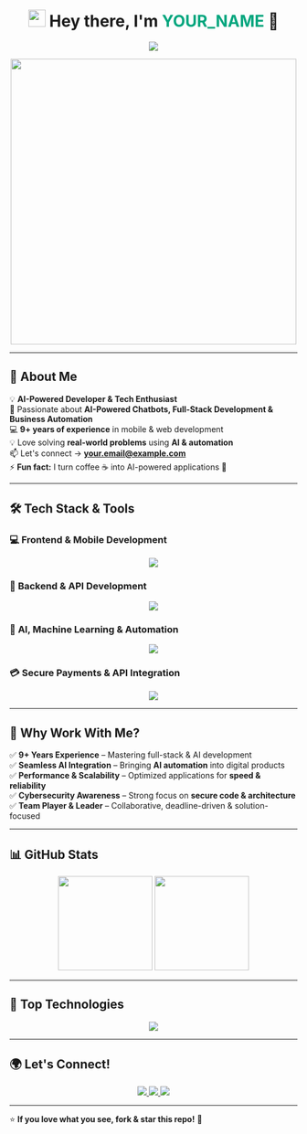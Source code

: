 <!-- WELCOME SECTION -->
<h1 align="center"> 
  <img src="https://media.giphy.com/media/hvRJCLFzcasrR4ia7z/giphy.gif" width="30" />  
  Hey there, I'm <span style="color:#00A67E">YOUR_NAME</span> 👋
</h1>

<p align="center">
  <img src="https://readme-typing-svg.herokuapp.com?size=22&color=00A67E&center=true&vCenter=true&width=600&lines=AI+%7C+Chatbots+%7C+Automation+%7C+Full+Stack+Development;Building+the+Future+with+AI+%E2%9C%A8;React%2C+Next.js%2C+Node.js%2C+TensorFlow%2C+FastAPI" />
</p>

<p align="center">
  <img src="https://media.giphy.com/media/qgQUggAC3Pfv687qPC/giphy.gif" width="500">
</p>

---

## 🚀 **About Me**  
💡 **AI-Powered Developer & Tech Enthusiast**  
🔭 Passionate about **AI-Powered Chatbots, Full-Stack Development & Business Automation**  
💻 **9+ years of experience** in mobile & web development  
💡 Love solving **real-world problems** using **AI & automation**  
📫 Let's connect → **your.email@example.com**  
⚡ **Fun fact:** I turn coffee ☕ into AI-powered applications 🤖  

---

## 🛠️ **Tech Stack & Tools**  

### 💻 **Frontend & Mobile Development**  
<p align="center">
  <img src="https://skillicons.dev/icons?i=react,reactnative,expo,nextjs,vue,tailwind,flutter,materialui,figma" />
</p>

### 🔧 **Backend & API Development**  
<p align="center">
  <img src="https://skillicons.dev/icons?i=nodejs,express,nestjs,fastapi,firebase,aws,docker,mongodb,postgres" />
</p>

### 🤖 **AI, Machine Learning & Automation**  
<p align="center">
  <img src="https://skillicons.dev/icons?i=python,tensorflow,openai,langchain" />
</p>

### 💳 **Secure Payments & API Integration**  
<p align="center">
  <img src="https://skillicons.dev/icons?i=stripe,paypal,graphql,postman" />
</p>

---

## 🎯 **Why Work With Me?**  
✅ **9+ Years Experience** – Mastering full-stack & AI development  
✅ **Seamless AI Integration** – Bringing **AI automation** into digital products  
✅ **Performance & Scalability** – Optimized applications for **speed & reliability**  
✅ **Cybersecurity Awareness** – Strong focus on **secure code & architecture**  
✅ **Team Player & Leader** – Collaborative, deadline-driven & solution-focused  

---

## 📊 **GitHub Stats**
<p align="center">
  <img src="https://github-readme-stats.vercel.app/api?username=felix422-master&show_icons=true&theme=radical" height="165">
  <img src="https://github-readme-streak-stats.herokuapp.com/?user=felix422-master&theme=radical" height="165">
</p>

---

## 🚀 **Top Technologies**
<p align="center">
  <img src="https://github-readme-stats.vercel.app/api/top-langs/?username=felix422-master&layout=compact&theme=radical">
</p>

---

## 🌍 **Let's Connect!**  
<p align="center">
  <a href="https://linkedin.com/in/YOUR_LINKEDIN" target="_blank">
    <img src="https://img.shields.io/badge/LinkedIn-blue?style=for-the-badge&logo=linkedin&logoColor=white" />
  </a>
  <a href="mailto:your.email@example.com">
    <img src="https://img.shields.io/badge/Email-red?style=for-the-badge&logo=gmail&logoColor=white" />
  </a>
  <a href="https://twitter.com/YOUR_TWITTER" target="_blank">
    <img src="https://img.shields.io/badge/Twitter-blue?style=for-the-badge&logo=twitter&logoColor=white" />
  </a>
</p>

---

⭐ **If you love what you see, fork & star this repo!** 🚀  
